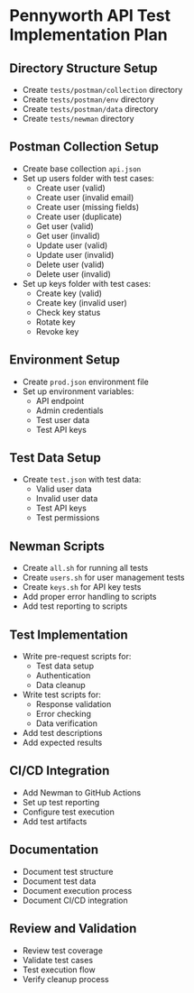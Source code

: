 # Pennyworth API Test Implementation Plan

## Directory Structure Setup
- Create `tests/postman/collection` directory
- Create `tests/postman/env` directory
- Create `tests/postman/data` directory
- Create `tests/newman` directory

## Postman Collection Setup
- Create base collection `api.json`
- Set up users folder with test cases:
  - Create user (valid)
  - Create user (invalid email)
  - Create user (missing fields)
  - Create user (duplicate)
  - Get user (valid)
  - Get user (invalid)
  - Update user (valid)
  - Update user (invalid)
  - Delete user (valid)
  - Delete user (invalid)
- Set up keys folder with test cases:
  - Create key (valid)
  - Create key (invalid user)
  - Check key status
  - Rotate key
  - Revoke key

## Environment Setup
- Create `prod.json` environment file
- Set up environment variables:
  - API endpoint
  - Admin credentials
  - Test user data
  - Test API keys

## Test Data Setup
- Create `test.json` with test data:
  - Valid user data
  - Invalid user data
  - Test API keys
  - Test permissions

## Newman Scripts
- Create `all.sh` for running all tests
- Create `users.sh` for user management tests
- Create `keys.sh` for API key tests
- Add proper error handling to scripts
- Add test reporting to scripts

## Test Implementation
- Write pre-request scripts for:
  - Test data setup
  - Authentication
  - Data cleanup
- Write test scripts for:
  - Response validation
  - Error checking
  - Data verification
- Add test descriptions
- Add expected results

## CI/CD Integration
- Add Newman to GitHub Actions
- Set up test reporting
- Configure test execution
- Add test artifacts

## Documentation
- Document test structure
- Document test data
- Document execution process
- Document CI/CD integration

## Review and Validation
- Review test coverage
- Validate test cases
- Test execution flow
- Verify cleanup process 